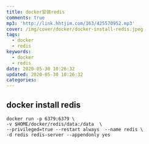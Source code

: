 ```yaml
---
title: docker安装redis
comments: true
mp3: 'http://link.hhtjim.com/163/425570952.mp3'
cover: /img/cover/docker/docker-install-redis.jpeg
tags:
  - docker
  - redis
keywords:
  - docker
  - redis
date: 2020-05-30 10:26:32
updated: 2020-05-30 10:26:32
categories:
---
```


## docker install redis
```
docker run -p 6379:6379 \
-v $HOME/docker/redis/data:/data  \
--privileged=true --restart always  --name redis \
-d redis redis-server --appendonly yes 
```